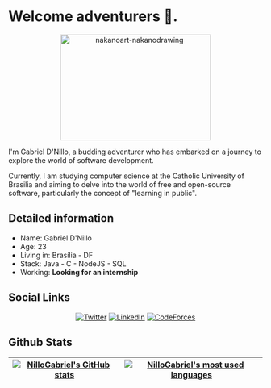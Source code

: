 # Welcome adventurers 👋.

<div align="center">
  
  <img src="https://user-images.githubusercontent.com/56946465/228062135-cc4680e9-c356-4a1c-a8b2-1fd7c5549ebc.gif" alt="nakanoart-nakanodrawing" width="298" height="210" />
  
</div>

I'm Gabriel D'Nillo, a budding adventurer who has embarked on a journey to explore the world of software development.

Currently, I am studying computer science at the Catholic University of Brasilia and aiming to delve into the world of free and open-source software, particularly the concept of "learning in public".

## Detailed information
* Name: Gabriel D'Nillo
* Age: 23 
* Living in: Brasília - DF
* Stack: Java - C - NodeJS - SQL
* Working: **Looking for an internship** 

## Social Links

<div align="center">
  
  [![Twitter](https://img.shields.io/badge/Twitter-1DA1F2?style=for-the-badge&logo=twitter&logoColor=white)](https://twitter.com/NilloGabriel)
  [![LinkedIn](https://img.shields.io/badge/LinkedIn-0077B5?style=for-the-badge&logo=linkedin&logoColor=white)](https://www.linkedin.com/in/gabriel-dnillo/)
  [![CodeForces](https://img.shields.io/badge/Codeforces-445f9d?style=for-the-badge&logo=Codeforces&logoColor=white)](https://codeforces.com/profile/XatubaPox)
  
</div>

## Github Stats

| [![NilloGabriel's GitHub stats](https://github-readme-stats.vercel.app/api?username=NilloGabriel&count_private=true&include_all_commits=true&show_icons=true&hide=issues&hide_border=true&theme=tokyonight)](https://github.com/NilloGabriel?tab=repositories) | [![NilloGabriel's most used languages](https://github-readme-stats.vercel.app/api/top-langs/?username=NilloGabriel&layout=compact&hide_border=true&theme=tokyonight)](https://github.com/NilloGabriel?tab=repositories) |
|:-:|:-:|
